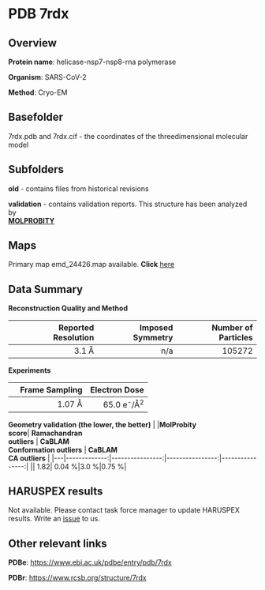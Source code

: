 # PDB 7rdx

## Overview

**Protein name**: helicase-nsp7-nsp8-rna polymerase

**Organism**: SARS-CoV-2

**Method**: Cryo-EM



## Basefolder

7rdx.pdb and 7rdx.cif - the coordinates of the threedimensional molecular model

## Subfolders



**old** - contains files from historical revisions

**validation** - contains validation reports. This structure has been analyzed by <br>  [**MOLPROBITY**](https://github.com/thorn-lab/coronavirus_structural_task_force/tree/master/pdb/helicase-nsp7-nsp8-rna_polymerase/SARS-CoV-2/7rdx/validation/molprobity)    



## Maps

Primary map emd_24426.map available. **Click** [here](http://ftp.wwpdb.org/pub/emdb/structures/EMD-24426/map/) 

## Data Summary
**Reconstruction Quality and Method**

|   | Reported Resolution | Imposed Symmetry | Number of Particles |
|---|-------------:|----------------:|--------------:|
|   |3.1 Å|n/a|105272|

**Experiments**

|   | Frame Sampling | Electron Dose |
|---|-------------:|----------------:|
|   |1.07 Å|65.0 e<sup>-</sup>/Å<sup>2</sup>|

**Geometry validation (the lower, the better)**
|   |**MolProbity<br>score**| **Ramachandran<br>outliers** | **CaBLAM<br>Conformation outliers** | **CaBLAM<br>CA outliers** |
|---|-------------:|----------------:|----------------:|----------------:|
||  1.82|  0.04 %|3.0 %|0.75 %|

## HARUSPEX results

Not available. Please contact task force manager to update HARUSPEX results. Write an [issue](https://github.com/thorn-lab/coronavirus_structural_task_force/issues) to us.

## Other relevant links 
**PDBe**:  https://www.ebi.ac.uk/pdbe/entry/pdb/7rdx
 
**PDBr**: https://www.rcsb.org/structure/7rdx 
